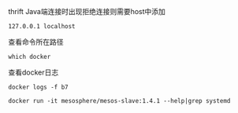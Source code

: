 thrift Java端连接时出现拒绝连接则需要host中添加

```shell
127.0.0.1 localhost
```

查看命令所在路径

```shell
which docker
```

查看docker日志

```shell
docker logs -f b7
```

```shell
docker run -it mesosphere/mesos-slave:1.4.1 --help|grep systemd
```

